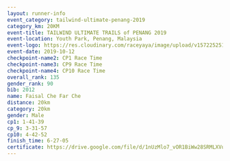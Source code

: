 ```yaml
---
layout: runner-info 
event_category: tailwind-ultimate-penang-2019 
category_km: 20KM 
event-title: TAILWIND ULTIMATE TRAILS of PENANG 2019 
event-location: Youth Park, Penang, Malaysia 
event-logo: https://res.cloudinary.com/raceyaya/image/upload/v1572252513/logo/utop-2019_h9tzys.jpg 
event-date: 2019-10-12 
checkpoint-name2: CP1 Race Time 
checkpoint-name3: CP9 Race Time 
checkpoint-name4: CP10 Race Time 
overall_rank: 135
gender_rank: 90
bib: 2012
name: Faisal Che Far Che
distance: 20km
category: 20km
gender: Male
cp1: 1-41-39
cp_9: 3-31-57
cp10: 4-42-52
finish_time: 6-27-05
certificate: https://drive.google.com/file/d/1nUzMlo7_vOR1BiWw28SRMLXVuFpmtmGa/view?usp=sharing
---
```

